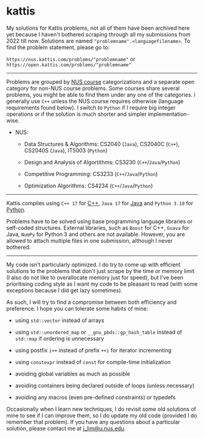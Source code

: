 # kattis

My solutions for Kattis problems, not all of them have been archived here yet because I haven't bothered scraping through all my submissions from 2022 till now. Solutions are named `"problemname".<languagefilename>`. To find the problem statement, please go to:

`https://nus.kattis.com/problems/"problemname"` or `https://open.kattis.com/problems/"problemname"`

---

Problems are grouped by [NUS course](https://nus.kattis.com/courses) categorizations and a separate open category for non-NUS course problems. Some courses share several problems, you might be able to find them under any one of the categories. I generally use `C++` unless the NUS course requires otherwise (language requirements found below). I switch to `Python` if I require big integer operations or if the solution is much shorter and simpler implementation-wise.

* NUS:

  * Data Structures & Algorithms: CS2040 (`Java`), CS2040C (`C++`), CS2040S (`Java`), IT5003 (`Python`)

  * Design and Analysis of Algortithms: CS3230 (`C++`/`Java`/`Python`)

  * Competitive Programming: CS3233 (`C++`/`Java`/`Python`)

  * Optimization Algorithms: CS4234 (`C++`/`Java`/`Python`)

---

Kattis compiles using `C++ 17` for [C++](https://open.kattis.com/languages/cpp), `Java 17` for [Java](https://open.kattis.com/languages/java) and `Python 3.10` for [Python](https://open.kattis.com/languages/python3).

Problems have to be solved using base programming language libraries or self-coded structures. External libraries, such as `Boost` for C++, `Guava` for Java, `NumPy` for Python 3 and others are not available. However, you are allowed to attach multiple files in one submission, although I never bothered.

---

My code isn't particularly optimized. I do try to come up with efficient solutions to the problems that don't just scrape by the time or memory limit (I also do not like to overallocate memory just for speed), but I've been prioritising coding style as I want my code to be pleasant to read (with some exceptions because I did get lazy sometimes).

As such, I will try to find a compromise between both efficiency and preference. I hope you can tolerate some habits of mine:

* using `std::vector` instead of arrays

* using `std::unordered_map` or `__gnu_pbds::gp_hash_table` instead of `std::map` if ordering is unnecessary

* using postfix `i++` instead of prefix `++i` for iterator incrementing

* using `constexpr` instead of `const` for compile-time initialization

* avoiding global variables as much as possible

* avoiding containers being declared outside of loops (unless necessary)

* avoiding any macros (even pre-defined constraints) or typedefs

Occasionally when I learn new techniques, I do revisit some old solutions of mine to see if I can improve them, so I do update my old code (provided I do remember that problem). If you have any questions about a particular solution, please contact me at j_lim@u.nus.edu.
